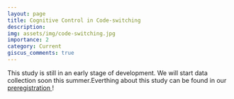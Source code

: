 ```yaml
---
layout: page
title: Cognitive Control in Code-switching
description:
img: assets/img/code-switching.jpg
importance: 2
category: Current
giscus_comments: true
---
```


This study is still in an early stage of development. We will start data collection soon this summer.Everthing about this study can be found in our <a href="https://osf.io/63ck2"> preregistration </a>!
